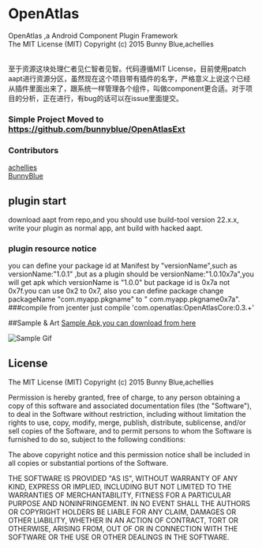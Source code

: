 # OpenAtlas
OpenAtlas ,a Android Component Plugin Framework<br>The MIT License (MIT) Copyright (c) 2015 Bunny Blue,achellies

  <br>至于资源这块处理仁者见仁智者见智。代码遵循MIT License，目前使用patch aapt进行资源分区，虽然现在这个项目带有插件的名字，严格意义上说这个已经从插件里面出来了，跟系统一样管理各个组件，叫做component更合适。对于项目的分析，正在进行，有bug的话可以在issue里面提交。</br>

### Simple Project Moved to https://github.com/bunnyblue/OpenAtlasExt


### Contributors
[achellies](https://github.com/achellies)<br>
[BunnyBlue](https://github.com/bunnyblue)<br>

## plugin start
download aapt from repo,and  you should use build-tool version 22.x.x,
write your plugin as normal app, ant build  with  hacked aapt.
### plugin resource notice
you can define your package id at Manifest by "versionName",such as versionName:"1.0.1" ,but as a plugin should be versionName:"1.0.10x7a",you will get apk which versionName is "1.0.0" but package id is 0x7a not 0x7f.you can use 0x2 to 0x7,
also you can define package change packageName "com.myapp.pkgname" to " com.myapp.pkgname0x7a".
###compile  from jcenter
just  compile 'com.openatlas:OpenAtlasCore:0.3.+'

##Sample & Art
<a href="https://github.com/bunnyblue/OpenAtlasExtension/blob/master/Dist/OpenAtlasLauncher.apk">
  Sample Apk,you can download from here
</a>

![Sample Gif](https://github.com/bunnyblue/OpenAtlas/raw/bunny/art/demo.gif)

## License
The MIT License (MIT) Copyright (c) 2015 Bunny Blue,achellies



Permission is hereby granted, free of charge, to any person obtaining a copy
of this software and associated documentation files (the "Software"), to deal
in the Software without restriction, including without limitation the rights
to use, copy, modify, merge, publish, distribute, sublicense, and/or sell
copies of the Software, and to permit persons to whom the Software is
furnished to do so, subject to the following conditions:

The above copyright notice and this permission notice shall be included in all
copies or substantial portions of the Software.

THE SOFTWARE IS PROVIDED "AS IS", WITHOUT WARRANTY OF ANY KIND, EXPRESS OR
IMPLIED, INCLUDING BUT NOT LIMITED TO THE WARRANTIES OF MERCHANTABILITY,
FITNESS FOR A PARTICULAR PURPOSE AND NONINFRINGEMENT. IN NO EVENT SHALL THE
AUTHORS OR COPYRIGHT HOLDERS BE LIABLE FOR ANY CLAIM, DAMAGES OR OTHER
LIABILITY, WHETHER IN AN ACTION OF CONTRACT, TORT OR OTHERWISE, ARISING FROM,
OUT OF OR IN CONNECTION WITH THE SOFTWARE OR THE USE OR OTHER DEALINGS IN THE
SOFTWARE.
